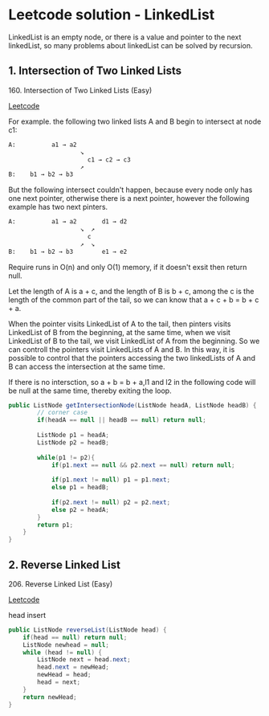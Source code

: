 # Leetcode solution - LinkedList
LinkedList is an empty node, or there is a value and pointer  to the next linkedList, so many problems about linkedList can be solved by recursion.

##  1. Intersection of Two Linked Lists

160\. Intersection of Two Linked Lists (Easy)

[Leetcode](https://leetcode.com/problems/intersection-of-two-linked-lists/description/)

For example. the following two linked lists A and B begin to intersect at node c1:

```html
A:          a1 → a2
                    ↘
                      c1 → c2 → c3
                    ↗
B:    b1 → b2 → b3
```

But the following intersect couldn't happen, because every node only has one next pointer, otherwise there is a next pointer, however the following example has two next pinters.

```html
A:          a1 → a2       d1 → d2
                    ↘  ↗
                      c
                    ↗  ↘
B:    b1 → b2 → b3        e1 → e2
```



Require runs in O(n) and only O(1) memory, if it doesn't exsit then return null. 

Let the length of A is a + c, and the length of B is b + c, among the c is the length of the common part of the tail, so we can know that a + c + b = b + c + a.

When the pointer visits LinkedList of A to the tail, then pinters visits LinkedList of B from the beginning, at the same time, when we visit LinkedList of B to the tail, we visit LinkedList of A from the beginning. So we can controll the pointers visit LinkedLists of A and B. In this way, it is possible to control that the pointers accessing the two linkedLists of A and B can access the intersection at the same time.

If there is no intersction, so a + b = b + a,l1 and l2 in  the following code will be null at the same time, thereby exiting the loop.

```java
public ListNode getIntersectionNode(ListNode headA, ListNode headB) {
        // corner case
        if(headA == null || headB == null) return null;
        
        ListNode p1 = headA;
        ListNode p2 = headB;
        
        while(p1 != p2){
            if(p1.next == null && p2.next == null) return null;
            
            if(p1.next != null) p1 = p1.next;
            else p1 = headB;
            
            if(p2.next != null) p2 = p2.next;
            else p2 = headA;
        }   
        return p1;
    }
}
```

##  2. Reverse Linked List

206\. Reverse Linked List (Easy)

[Leetcode](https://leetcode.com/problems/reverse-linked-list/description/) 

head insert

```java
public ListNode reverseList(ListNode head) {
  	if(head == null) return null;
  	ListNode newhead = null;
    while (head != null) {
        ListNode next = head.next;
        head.next = newHead;
      	newHead = head;
        head = next;
    }
    return newHead;
}
```



